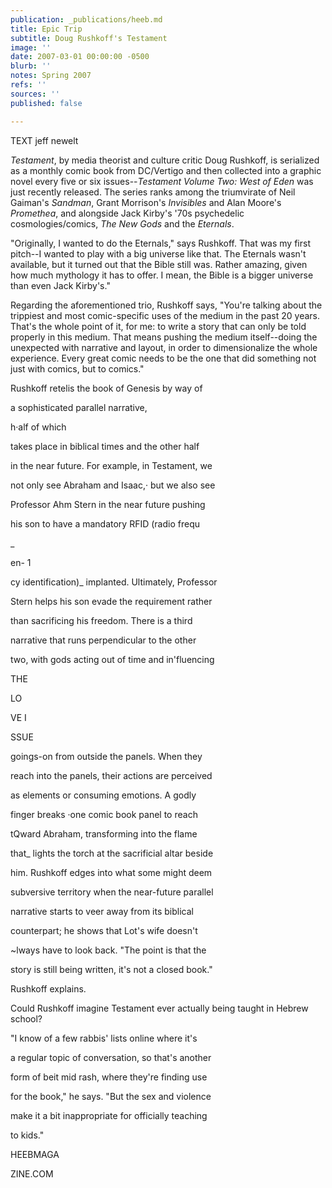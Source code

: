 ```yaml
---
publication: _publications/heeb.md
title: Epic Trip
subtitle: Doug Rushkoff's Testament
image: ''
date: 2007-03-01 00:00:00 -0500
blurb: ''
notes: Spring 2007
refs: ''
sources: ''
published: false

---
```

TEXT jeff newelt

_Testament_, by media theorist and culture critic Doug Rushkoff, is serialized as a monthly comic book from DC/Vertigo and then collected into a graphic novel every five or six issues--_Testament Volume Two: West of Eden_ was just recently released. The series ranks among the triumvirate of Neil Gaiman's _Sandman_, Grant Morrison's _Invisibles_ and Alan Moore's _Promethea_, and alongside Jack Kirby's '70s psychedelic cosmologies/comics, _The New Gods_ and the _Eternals_.

"Originally, I wanted to do the Eternals," says Rushkoff. That was my first pitch--I wanted to play with a big universe like that. The Eternals wasn't available, but it turned out that the Bible still was. Rather amazing, given how much mythology it has to offer. I mean, the Bible is a bigger universe than even Jack Kirby's."

Regarding the aforementioned trio, Rushkoff says, "You're talking about the trippiest and most comic-specific uses of the medium in the past 20 years. That's the whole point of it, for me: to write a story that can only be told properly in this medium. That means pushing the medium itself--doing the unexpected with narrative and layout, in order to dimensionalize the whole experience. Every great comic needs to be the one that did something not just with comics, but to comics."

Rushkoff retelis the book of Genesis by way of

a sophisticated parallel narrative,

h·alf of which

takes place in biblical times and the other half

in the near future. For example, in Testament, we

not only see Abraham and Isaac,· but we also see

Professor Ahm Stern in the near future pushing

his son to have a mandatory RFID (radio frequ

_

en- 1

cy identification)_ implanted. Ultimately, Professor

Stern helps his son evade the requirement rather

than sacrificing his freedom. There is a third

narrative that runs perpendicular to the other

two, with gods acting out of time and in'fluencing

THE

LO

VE I

SSUE

goings-on from outside the panels. When they

reach into the panels, their actions are perceived

as elements or consuming emotions. A godly

finger breaks ·one comic book panel to reach

tQward Abraham, transforming into the flame

that_ lights the torch at the sacrificial altar beside

him. Rushkoff edges into what some might deem

subversive territory when the near-future parallel

narrative starts to veer away from its biblical

counterpart; he shows that Lot's wife doesn't

\~lways have to look back. "The point is that the

story is still being written, it's not a closed book."

Rushkoff explains.

Could Rushkoff imagine Testament ever actually being taught in Hebrew school?

"I know of a few rabbis' lists online where it's

a regular topic of conversation, so that's another

form of beit mid rash, where they're finding use

for the book," he says. "But the sex and violence

make it a bit inappropriate for officially teaching

to kids."

HEEBMAGA

ZINE.COM